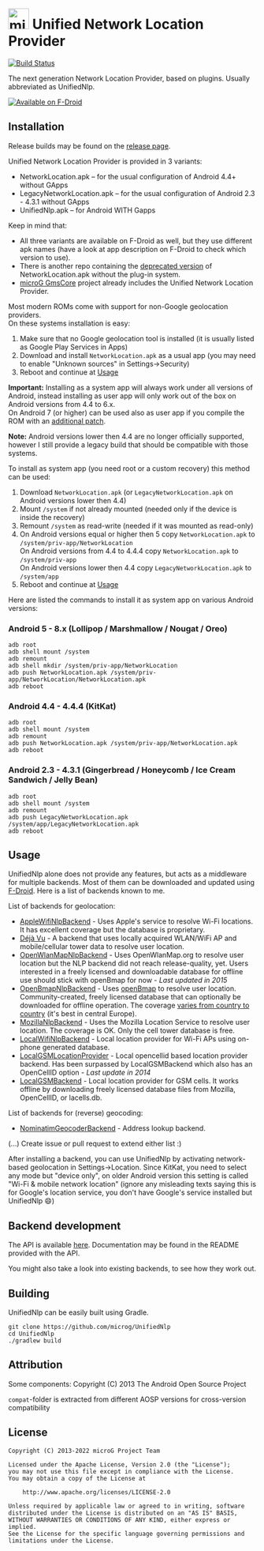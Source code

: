 <!--
SPDX-FileCopyrightText: 2014, microg Project Team
SPDX-License-Identifier: CC-BY-SA-4.0
-->

<img src="http://i.imgur.com/hXY4lcC.png" height="42px" alt="microG" /> Unified Network Location Provider
==========
[![Build Status](https://travis-ci.com/microg/UnifiedNlp.svg?branch=master)](https://travis-ci.com/microg/UnifiedNlp)

The next generation Network Location Provider, based on plugins. Usually abbreviated as UnifiedNlp.

[![Available on F-Droid](https://f-droid.org/wiki/images/c/c4/F-Droid-button_available-on.png)](https://f-droid.org/repository/browse/?fdid=com.google.android.gms)

Installation
------------
Release builds may be found on the [release page](https://github.com/microg/android_packages_apps_UnifiedNlp/releases).

Unified Network Location Provider is provided in 3 variants:
* NetworkLocation.apk – for the usual configuration of Android 4.4+ without GApps
* LegacyNetworkLocation.apk – for the usual configuration of Android 2.3 - 4.3.1 without GApps
* UnifiedNlp.apk – for Android WITH Gapps

Keep in mind that:
* All three variants are available on F-Droid as well, but they use different apk names (have a look at app description on F-Droid to check which version to use).
* There is another repo containing the [deprecated version](https://github.com/microg/NetworkLocation) of NetworkLocation.apk without the plug-in system.
* [microG GmsCore](https://github.com/microg/android_packages_apps_GmsCore/wiki) project already includes the Unified Network Location Provider.

Most modern ROMs come with support for non-Google geolocation providers.  
On these systems installation is easy:

1. Make sure that no Google geolocation tool is installed (it is usually listed as Google Play Services in Apps)
2. Download and install `NetworkLocation.apk` as a usual app (you may need to enable "Unknown sources" in Settings->Security)
3. Reboot and continue at [Usage](#usage)

**Important:** Installing as a system app will always work under all versions of Android, instead installing as user app will only work out of the box on Android versions from 4.4 to 6.x.  
On Android 7 (or higher) can be used also as user app if you compile the ROM with an [additional patch](https://github.com/microg/android_packages_apps_UnifiedNlp/blob/master/patches/android_frameworks_base-N.patch).

**Note:** Android versions lower then 4.4 are no longer officially supported, however I still provide a legacy build that should be compatible with those systems.

To install as system app (you need root or a custom recovery) this method can be used:

1. Download `NetworkLocation.apk` (or `LegacyNetworkLocation.apk` on Android versions lower then 4.4)
2. Mount `/system` if not already mounted (needed only if the device is inside the recovery)
3. Remount `/system` as read-write (needed if it was mounted as read-only)
4. On Android versions equal or higher then 5 copy `NetworkLocation.apk` to `/system/priv-app/NetworkLocation`  
   On Android versions from 4.4 to 4.4.4 copy `NetworkLocation.apk` to `/system/priv-app`  
   On Android versions lower then 4.4 copy `LegacyNetworkLocation.apk` to `/system/app`
5. Reboot and continue at [Usage](#usage)

Here are listed the commands to install it as system app on various Android versions:

### Android 5 - 8.x (Lollipop / Marshmallow / Nougat / Oreo)
```shell
adb root
adb shell mount /system
adb remount
adb shell mkdir /system/priv-app/NetworkLocation
adb push NetworkLocation.apk /system/priv-app/NetworkLocation/NetworkLocation.apk
adb reboot
```

### Android 4.4 - 4.4.4 (KitKat)
```shell
adb root
adb shell mount /system
adb remount
adb push NetworkLocation.apk /system/priv-app/NetworkLocation.apk
adb reboot
```

### Android 2.3 - 4.3.1 (Gingerbread / Honeycomb / Ice Cream Sandwich / Jelly Bean)
```shell
adb root
adb shell mount /system
adb remount
adb push LegacyNetworkLocation.apk /system/app/LegacyNetworkLocation.apk
adb reboot
```


Usage
-----
UnifiedNlp alone does not provide any features, but acts as a middleware for multiple backends. Most of them can be downloaded and updated using [F-Droid](https://f-droid.org).
Here is a list of backends known to me.

List of backends for geolocation:
* [AppleWifiNlpBackend](https://github.com/microg/AppleWifiNlpBackend) - Uses Apple's service to resolve Wi-Fi locations. It has excellent coverage but the database is proprietary.
* [Déjà Vu](https://github.com/n76/DejaVu) - A backend that uses locally acquired WLAN/WiFi AP and mobile/cellular tower data to resolve user location.
* [OpenWlanMapNlpBackend](https://github.com/microg/OpenWlanMapNlpBackend) - Uses OpenWlanMap.org to resolve user location but the NLP backend did not reach release-quality, yet. Users interested in a freely licensed and downloadable database for offline use should stick with openBmap for now - *Last updated in 2015*
* [OpenBmapNlpBackend](https://github.com/wish7code/org.openbmap.unifiedNlpProvider) - Uses [openBmap](https://radiocells.org/) to resolve user location. Community-created, freely licensed database that can optionally be downloaded for offline operation. The coverage [varies from country to country](https://radiocells.org/stats/countries) (it's best in central Europe).
* [MozillaNlpBackend](https://github.com/microg/IchnaeaNlpBackend) - Uses the Mozilla Location Service to resolve user location. The coverage is OK. Only the cell tower database is free.
* [LocalWifiNlpBackend](https://github.com/n76/wifi_backend) - Local location provider for Wi-Fi APs using on-phone generated database.
* [LocalGSMLocationProvider](https://github.com/rtreffer/LocalGSMLocationProvider) - Local opencellid based location provider backend. Has been surpassed by LocalGSMBackend which also has an OpenCellID option - *Last update in 2014*
* [LocalGSMBackend](https://gitlab.com/deveee/Local-GSM-Backend) - Local location provider for GSM cells. It works offline by downloading freely licensed database files from Mozilla, OpenCellID, or lacells.db.

List of backends for (reverse) geocoding:
* [NominatimGeocoderBackend](https://github.com/microg/NominatimGeocoderService) - Address lookup backend.

(...) Create issue or pull request to extend either list :)

After installing a backend, you can use UnifiedNlp by activating network-based geolocation in Settings->Location. 
Since KitKat, you need to select any mode but "device only", on older Android version this setting is called "Wi-Fi & mobile network location" 
(ignore any misleading texts saying this is for Google's location service, you don't have Google's service installed but UnifiedNlp :smile:) 

Backend development
-------------------
The API is available [here](https://github.com/microg/android_external_UnifiedNlpApi). Documentation may be found in the README provided with the API.

You might also take a look into existing backends, to see how they work out.

Building
--------
UnifiedNlp can be easily built using Gradle.

    git clone https://github.com/microg/UnifiedNlp
    cd UnifiedNlp
    ./gradlew build


Attribution
-----------
Some components: Copyright (C) 2013 The Android Open Source Project

`compat`-folder is extracted from different AOSP versions for cross-version compatibility

License
-------
    Copyright (C) 2013-2022 microG Project Team

    Licensed under the Apache License, Version 2.0 (the "License");
    you may not use this file except in compliance with the License.
    You may obtain a copy of the License at

        http://www.apache.org/licenses/LICENSE-2.0

    Unless required by applicable law or agreed to in writing, software
    distributed under the License is distributed on an "AS IS" BASIS,
    WITHOUT WARRANTIES OR CONDITIONS OF ANY KIND, either express or implied.
    See the License for the specific language governing permissions and
    limitations under the License.
